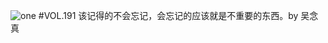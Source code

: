 ![one](http://image.wufazhuce.com/Fn1cbQr6AZj5mFxzQA7DSHzZjbSO)
#VOL.191
该记得的不会忘记，会忘记的应该就是不重要的东西。by 吴念真